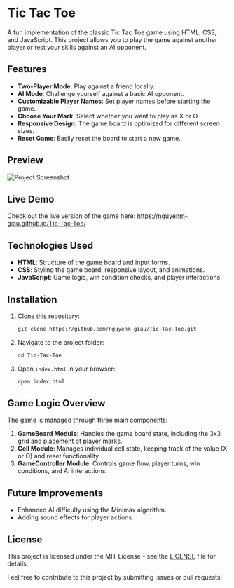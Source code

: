 # Tic Tac Toe

A fun implementation of the classic Tic Tac Toe game using HTML, CSS, and JavaScript. This project allows you to play the game against another player or test your skills against an AI opponent.

## Features

- **Two-Player Mode**: Play against a friend locally.
- **AI Mode**: Challenge yourself against a basic AI opponent.
- **Customizable Player Names**: Set player names before starting the game.
- **Choose Your Mark**: Select whether you want to play as X or O.
- **Responsive Design**: The game board is optimized for different screen sizes.
- **Reset Game**: Easily reset the board to start a new game.

## Preview

![Project Screenshot](https://imgur.com/pBTkJdD.png) <!-- Add a screenshot of your game here -->

## Live Demo

Check out the live version of the game here: https://nguyenm-giau.github.io/Tic-Tac-Toe/

## Technologies Used

- **HTML**: Structure of the game board and input forms.
- **CSS**: Styling the game board, responsive layout, and animations.
- **JavaScript**: Game logic, win condition checks, and player interactions.

## Installation

1. Clone this repository:

   ```bash
   git clone https://github.com/nguyenm-giau/Tic-Tac-Toe.git
   ```

2. Navigate to the project folder:

   ```bash
   cd Tic-Tac-Toe
   ```

3. Open `index.html` in your browser:

   ```bash
   open index.html
   ```

## Game Logic Overview

The game is managed through three main components:

1. **GameBoard Module**: Handles the game board state, including the 3x3 grid and placement of player marks.
2. **Cell Module**: Manages individual cell state, keeping track of the value (X or O) and reset functionality.
3. **GameController Module**: Controls game flow, player turns, win conditions, and AI interactions.

## Future Improvements

- Enhanced AI difficulty using the Minimax algorithm.
- Adding sound effects for player actions.

## License

This project is licensed under the MIT License - see the [LICENSE](./LICENSE.md) file for details.

Feel free to contribute to this project by submitting issues or pull requests!
